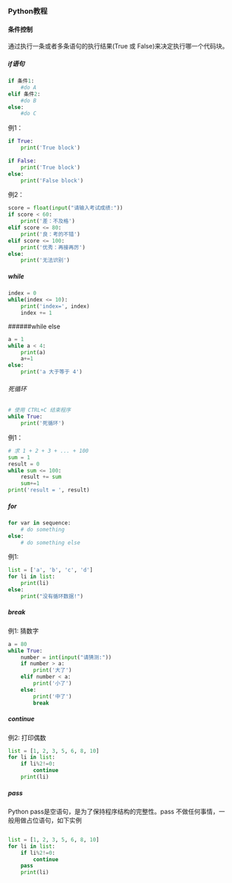 ### Python教程

#### 条件控制

通过执行一条或者多条语句的执行结果(True 或 False)来决定执行哪一个代码块。

##### if语句

```python
if 条件1:
	#do A
elif 条件2:
	#do B
else:
	#do C
```

例1：

```python
if True:
    print('True block')
    
if False:
    print('True block')
else:
    print('False block')
```

例2：

```python
score = float(input("请输入考试成绩:"))
if score < 60:
    print('差：不及格')
elif score <= 80:
    print('良：考的不错')
elif score <= 100:
    print('优秀：再接再厉')
else:
    print('无法识别')
```

##### while

```python
index = 0
while(index <= 10):
    print('index=', index)
    index += 1
```

######while else

```python
a = 1
while a < 4:
    print(a)
    a+=1
else:
    print('a 大于等于 4')
```

###### 死循环

```python
# 使用 CTRL+C 结束程序
while True:
    print('死循环')
```

例1：

```python
# 求 1 + 2 + 3 + ... + 100
sum = 1
result = 0
while sum <= 100:
    result += sum
    sum+=1
print('result = ', result)
```

##### for

```python
for var in sequence:
    # do something
else:
    # do something else
```

例1:

```python
list = ['a', 'b', 'c', 'd']
for li in list:
    print(li)
else:
    print("没有循环数据!")
```

##### break

例1: 猜数字

```python
a = 80
while True:
    number = int(input("请猜测:"))
    if number > a:
        print('大了')
    elif number < a:
        print('小了')
    else:
        print('中了')
        break
```

##### continue

例2: 打印偶数

```python
list = [1, 2, 3, 5, 6, 8, 10]
for li in list:
    if li%2!=0:
        continue
    print(li)
```

##### pass

Python pass是空语句，是为了保持程序结构的完整性。pass 不做任何事情，一般用做占位语句，如下实例

```python

list = [1, 2, 3, 5, 6, 8, 10]
for li in list:
    if li%2!=0:
        continue
    pass
    print(li)
```



